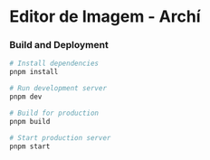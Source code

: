 # Editor de Imagem - Archí

### Build and Deployment

```bash
# Install dependencies
pnpm install

# Run development server
pnpm dev

# Build for production
pnpm build

# Start production server
pnpm start
```
